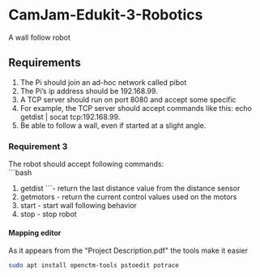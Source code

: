 # CamJam-Edukit-3-Robotics
A wall follow robot


## Requirements
1. The Pi should join an ad-hoc network called pibot
2. The Pi’s ip address should be  192.168.99.<group number> 
3. A TCP server should run on port 8080 and accept some specific
4. For example, the TCP server should accept commands like this:
echo getdist | socat tcp:192.168.99.<group number>
5. Be able to follow a wall, even if started at a slight angle.


### Requirement 3
The robot should accept following commands:  
´´´bash
1. getdist ´´´- return the last distance value from the distance sensor
2. getmotors - return the current control values used on the motors
3. start - start wall following behavior
4. stop - stop robot

#### Mapping editor
As it appears from the "Project Description.pdf" the tools make it easier 
``` bash
sudo apt install openctm-tools pstoedit potrace
```
